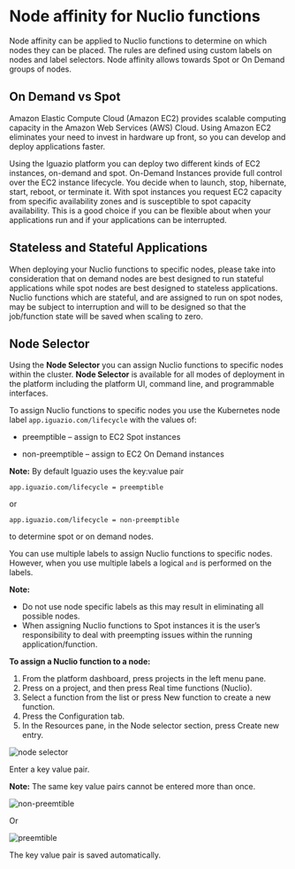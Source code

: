 # Node affinity for Nuclio functions
Node affinity can be applied to Nuclio functions to determine on which nodes 
they can be placed. The rules are defined using custom labels on nodes and label selectors. 
Node affinity allows towards Spot or On Demand groups of nodes.

## On Demand vs Spot 

Amazon Elastic Compute Cloud (Amazon EC2) provides scalable computing capacity in the Amazon Web Services (AWS) Cloud. 
Using Amazon EC2 eliminates your need to invest in hardware up front, so you can develop and deploy applications faster. 

Using the Iguazio platform you can deploy two different kinds of EC2 instances, on-demand and spot. 
On-Demand Instances provide full control over the EC2 instance lifecycle. You decide when to launch, stop, hibernate, start, 
reboot, or terminate it. With spot instances you request EC2 capacity from specific availability zones and is 
susceptible to spot capacity availability. This is a good choice if you can be flexible about when your applications run 
and if your applications can be interrupted.

## Stateless and Stateful Applications 
When deploying your Nuclio functions to specific nodes, please take into consideration that on demand 
nodes are best designed to run stateful applications while spot nodes are best designed to stateless applications. 
Nuclio functions which are stateful, and are assigned to run on spot nodes, may be subject to interruption 
and will to be designed so that the job/function state will be saved when scaling to zero.

## Node Selector
Using the **Node Selector** you can assign Nuclio functions to specific nodes within the cluster. 
**Node Selector** is available for all modes of deployment in the platform including the platform UI, 
command line, and programmable interfaces.

To assign Nuclio functions to specific nodes you use the Kubernetes node label 
`app.iguazio.com/lifecycle` with the values of:

* preemptible – assign to EC2 Spot instances

* non-preemptible – assign to EC2 On Demand instances

**Note:**
By default Iguazio uses the key:value pair

```app.iguazio.com/lifecycle = preemptible```

or

```app.iguazio.com/lifecycle = non-preemptible```

to determine spot or on demand nodes.

You can use multiple labels to assign Nuclio functions to specific nodes. 
However, when you use multiple labels a logical `and` is performed on the labels.

**Note:**
* Do not use node specific labels as this may result in eliminating all possible nodes.
* When assigning Nuclio functions to Spot instances it is the user’s responsibility 
  to deal with preempting issues within the running application/function.

**To assign a Nuclio function to a node:**
1. From the platform dashboard, press projects in the left menu pane. 
2. Press on a project, and then press Real time functions (Nuclio).
3. Select a function from the list or press New function to create a new function.
4. Press the Configuration tab.
5. In the Resources pane, in the Node selector section, press Create new entry.

![node selector](/docs/assets/images/nuclio_function_rsources_node_selector.png)

Enter a key value pair.

**Note:** The same key value pairs cannot be entered more than once.

![non-preemtible](/docs/assets/images/nuclio_key_non-preemtible.png)

Or

![preemtible](/docs/assets/images/nuclio_key_preemtible.png)

The key value pair is saved automatically. 